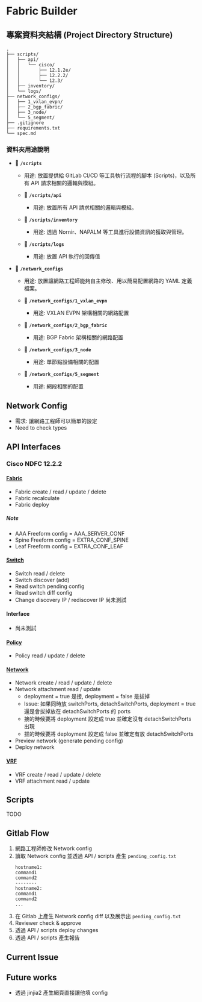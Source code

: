 # Fabric Builder
## 專案資料夾結構 (Project Directory Structure)

```
.
├── scripts/
│   ├── api/
│   │   └── cisco/
│   │       ├── 12.1.2e/
│   │       ├── 12.2.2/
│   │       └── 12.3/
│   ├── inventory/
│   └── logs/
├── network_configs/
│   ├── 1_vxlan_evpn/
│   ├── 2_bgp_fabric/
│   ├── 3_node/
│   └── 5_segment/
├── .gitignore
├── requirements.txt
└── spec.md
```

### 資料夾用途說明

* 📂 **`/scripts`**

    * 用途: 放置提供給 GitLab CI/CD 等工具執行流程的腳本 (Scripts)，以及所有 API 請求相關的邏輯與模組。
    
    * 📂 **`/scripts/api`**
        * 用途: 放置所有 API 請求相關的邏輯與模組。
        
    * 📂 **`/scripts/inventory`**
        * 用途: 透過 Nornir、NAPALM 等工具進行設備資訊的獲取與管理。

    * 📂 **`/scripts/logs`**
        * 用途: 放置 API 執行的回傳值

* 📂 **`/network_configs`**

    * 用途: 放置讓網路工程師能夠自主修改、用以簡易配置網路的 YAML 定義檔案。
    
    * 📂 **`/network_configs/1_vxlan_evpn`**
        * 用途: VXLAN EVPN 架構相關的網路配置
        
    * 📂 **`/network_configs/2_bgp_fabric`**
        * 用途: BGP Fabric 架構相關的網路配置
        
    * 📂 **`/network_configs/3_node`**
        * 用途: 單節點設備相關的配置
        
    * 📂 **`/network_configs/5_segment`**
        * 用途: 網段相關的配置

## Network Config
- 需求: 讓網路工程師可以簡單的設定
- Need to check types
## API Interfaces
### Cisco NDFC 12.2.2
#### [Fabric](scripts/api/cisco/12.2.2/fabric.py)
- Fabric create / read / update / delete
- Fabric recalculate
- Fabric deploy
##### Note
- AAA Freeform config = AAA_SERVER_CONF
- Spine Freeform config = EXTRA_CONF_SPINE
- Leaf Freeform config = EXTRA_CONF_LEAF
#### [Switch](scripts/api/cisco/12.2.2/switch.py)
- Switch read / delete
- Switch discover (add)
- Read switch pending config
- Read switch diff config 
- Change discovery IP / rediscover IP 尚未測試
#### Interface
- 尚未測試
#### [Policy](scripts/api/cisco/12.2.2/policy.py)
- Policy read / update / delete
#### [Network](scripts/api/cisco/12.2.2/network.py)
- Network create / read / update / delete
- Network attachment read / update
    - deployment = true 是接, deployment = false 是拔掉
    - Issue: 如果同時放 switchPorts, detachSwitchPorts, deployment = true 還是會拔掉放在 detachSwitchPorts 的 ports
    - 接的時候要將 deployment 設定成 true 並確定沒有 detachSwitchPorts 出現
    - 拔的時候要將 deployment 設定成 false 並確定有放 detachSwitchPorts
- Preview network (generate pending config)
- Deploy network
#### [VRF](scripts/api/cisco/12.2.2/vrf.py)
- VRF create / read / update / delete
- VRF attachment read / update

## Scripts
TODO
## Gitlab Flow
1. 網路工程師修改 Network config
2. 讀取 Network config 並透過 API / scripts 產生 `pending_config.txt`
    ```
    hostname1:
    command1
    command2
    --------
    hostname2:
    command1
    command2
    ...
    ```
3. 在 Gitlab 上產生 Network config diff 以及展示出 `pending_config.txt`
4. Reviewer check & approve
5. 透過 API / scripts deploy changes
6. 透過 API / scripts 產生報告


## Current Issue

## Future works
- 透過 jinjia2 產生網頁直接讓他填 config